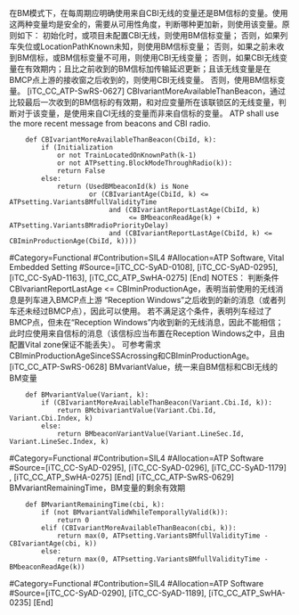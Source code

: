 ﻿
在BM模式下，在每周期应明确使用来自CBI无线的变量还是BM信标的变量。使用这两种变量均是安全的，需要从可用性角度，判断哪种更加新，则使用该变量。原则如下：
初始化时，或项目未配置CBI无线，则使用BM信标变量；
否则，如果列车失位或LocationPathKnown未知，则使用BM信标变量；
否则，如果之前未收到BM信标，或BM信标变量不可用，则使用CBI无线变量；
否则，如果CBI无线变量在有效期内；且比之前收到的BM信标加传输延迟更新；且该无线变量是在BMCP点上游的接收窗之后收到的，则使用CBI无线变量。
否则，使用BM信标变量。
[iTC_CC_ATP-SwRS-0627]
CBIvariantMoreAvailableThanBeacon，通过比较最后一次收到的BM信标的有效期，和对应变量所在该联锁区的无线变量，判断对于该变量，是使用来自CI无线的变量而非来自信标的变量。
ATP shall use the more recent message from beacons and CBI radio.
```
	def CBIvariantMoreAvailableThanBeacon(CbiId, k):
	    if (Initialization
	        or not TrainLocatedOnKnownPath(k-1)
	        or not ATPsetting.BlockModeThroughRadio(k)):
	        return False
	    else:
	        return (UsedBMbeaconId(k) is None
	                or (CBIvariantAge(CbiId, k) <= ATPsetting.VariantsBMfullValidityTime
	                     and (CBIvariantReportLastAge(CbiId, k)
	                          <= BMbeaconReadAge(k) + ATPsetting.VariantsBMradioPriorityDelay)
	                     and (CBIvariantReportLastAge(CbiId, k) <= CBIminProductionAge(CbiId, k))))
```
\#Category=Functional
\#Contribution=SIL4
\#Allocation=ATP Software, Vital Embedded Setting
\#Source=[iTC_CC-SyAD-0108], [iTC_CC-SyAD-0295], [iTC_CC-SyAD-1163], [iTC_CC_ATP_SwHA-0275]
[End]
NOTES：
判断条件CBIvariantReportLastAge <= CBIminProductionAge，表明当前使用的无线消息是列车进入BMCP点上游 “Reception Windows”之后收到的新的消息（或者列车还未经过BMCP点），因此可以使用。
若不满足这个条件，表明列车经过了BMCP点，但未在“Reception Windows”内收到新的无线消息，因此不能相信；
此时应使用来自信标的消息（该信标应当布置在Reception Windows之中，且由配置Vital zone保证不能丢失）。
可参考需求CBIminProductionAgeSinceSSAcrossing和CBIminProductionAge。
[iTC_CC_ATP-SwRS-0628]
BMvariantValue，统一来自BM信标和CBI无线的BM变量
```
	def BMvariantValue(Variant, k):
	    if (CBIvariantMoreAvailableThanBeacon(Variant.Cbi.Id, k)):
	        return BMcbivariantValue(Variant.Cbi.Id, Variant.Cbi.Index, k)
	    else:
	        return BMbeaconVariantValue(Variant.LineSec.Id, Variant.LineSec.Index, k)
```
\#Category=Functional
\#Contribution=SIL4
\#Allocation=ATP Software
\#Source=[iTC_CC-SyAD-0295], [iTC_CC-SyAD-0296], [iTC_CC-SyAD-1179] , [iTC_CC_ATP_SwHA-0275]
[End]
[iTC_CC_ATP-SwRS-0629]
BMvariantRemainingTime，BM变量的剩余有效期
```
	def BMvariantRemainingTime(cbi, k):
	    if (not BMvariantValidWhileTemporallyValid(k)):
	        return 0
	    elif (CBIvariantMoreAvailableThanBeacon(cbi, k)):
	        return max(0, ATPsetting.VariantsBMfullValidityTime - CBIvariantAge(cbi, k))
	    else:
	        return max(0, ATPsetting.VariantsBMfullValidityTime - BMbeaconReadAge(k))
```
\#Category=Functional
\#Contribution=SIL4
\#Allocation=ATP Software
\#Source=[iTC_CC-SyAD-0290], [iTC_CC-SyAD-1189], [iTC_CC_ATP_SwHA-0235]
[End]
